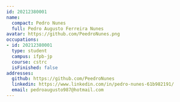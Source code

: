 ```yaml
---
id: 20212380001
name:
  compact: Pedro Nunes
  full: Pedro Augusto Ferreira Nunes
avatar: https://github.com/PeedroNunes.png
occupations:
- id: 20212380001
  type: student
  campus: ifpb-jp
  course: cstrc
  isFinished: false
addresses:
  github: https://github.com/PeedroNunes
  linkedin: https://www.linkedin.com/in/pedro-nunes-61b982191/
  email: pedroaugusto987@hotmail.com
---
```

